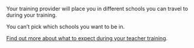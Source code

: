 Your training provider will place you in different schools you can travel to during your training.

You can’t pick which schools you want to be in.

[Find out more about what to expect during your teacher training](https://getintoteaching.education.gov.uk/train-to-be-a-teacher/initial-teacher-training).
